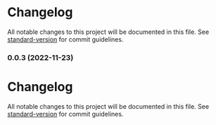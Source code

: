 # Changelog

All notable changes to this project will be documented in this file. See [standard-version](https://github.com/conventional-changelog/standard-version) for commit guidelines.

### 0.0.3 (2022-11-23)

# Changelog

All notable changes to this project will be documented in this file. See [standard-version](https://github.com/conventional-changelog/standard-version) for commit guidelines.

